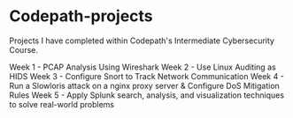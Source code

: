 # Codepath-projects
Projects I have completed within Codepath's Intermediate Cybersecurity Course.

Week 1 - PCAP Analysis Using Wireshark
Week 2 - Use Linux Auditing as HIDS
Week 3 - Configure Snort to Track Network Communication
Week 4 - Run a Slowloris attack on a nginx proxy server & Configure DoS Mitigation Rules
Week 5 - Apply Splunk search, analysis, and visualization techniques to solve real-world problems
